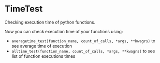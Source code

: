 # TimeTest
Checking execution time of python functions.


Now you can check execution time of your functions using:
* `averagetime_test(function_name, count_of_calls, *args, **kwagrs)` to see average time of execution
* `alltime_test(function_name, count_of_calls, *args, **kwagrs)` to see list of function executions times
    
    
    
